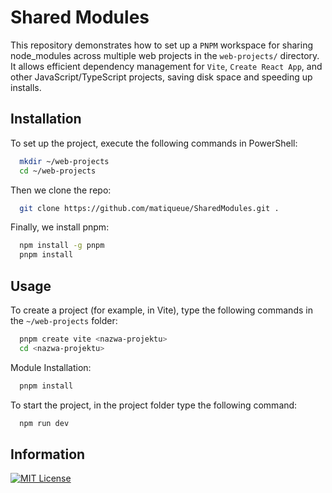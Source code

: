 
# Shared Modules

This repository demonstrates how to set up a `PNPM` workspace for sharing node_modules across multiple web projects in the `web-projects/` directory. It allows efficient dependency management for `Vite`, `Create React App`, and other JavaScript/TypeScript projects, saving disk space and speeding up installs.


## Installation

To set up the project, execute the following commands in PowerShell:

```bash
  mkdir ~/web-projects
  cd ~/web-projects
```

Then we clone the repo:

```bash
  git clone https://github.com/matiqueue/SharedModules.git .
```

Finally, we install pnpm:

```bash
  npm install -g pnpm
  pnpm install
```

## Usage

To create a project (for example, in Vite), type the following commands in the `~/web-projects` folder:

```bash
  pnpm create vite <nazwa-projektu>
  cd <nazwa-projektu>
```

Module Installation:

```bash
  pnpm install
```

To start the project, in the project folder type the following command:

```bash
  npm run dev
```
## Information

[![MIT License](https://img.shields.io/badge/License-MIT-green.svg)](https://choosealicense.com/licenses/mit/) 